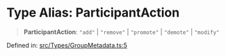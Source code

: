 # Type Alias: ParticipantAction

> **ParticipantAction**: `"add"` \| `"remove"` \| `"promote"` \| `"demote"` \| `"modify"`

Defined in: [src/Types/GroupMetadata.ts:5](https://github.com/Fokusdotid/Baileys/blob/eb819228f591f9a29a091aefc3a8c91a38d77089/src/Types/GroupMetadata.ts#L5)
